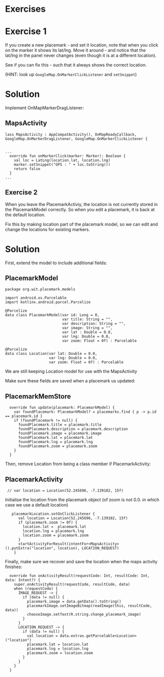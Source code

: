 # Exercises

# Exercise 1

If you create a new placemark - and set it location, note that when you click on the marker it shows its lat/lng. Move it around - and notice that the lat/lng in the panel never changes (even though it is at a different location).

See if you can fix this - such that it always shows the correct location.

(HINT: look up `GoogleMap.OnMarkerClickListener` and `setSnippet`)

# Solution


Implement OnMapMarkerDragListener:

## MapsActivity

~~~
lass MapsActivity : AppCompatActivity(), OnMapReadyCallback,  GoogleMap.OnMarkerDragListener, GoogleMap.OnMarkerClickListener {


...
  override fun onMarkerClick(marker: Marker): Boolean {
    val loc = LatLng(location.lat, location.lng)
    marker.setSnippet("GPS : " + loc.toString())
    return false
  }
...
~~~

## Exercise 2

When you leave the PlacemarkActiviy, the location is not currently stored in the PlacemarkModel correctly. So when you edit a placemark, it is back at the default location.

Fix this by making location part of the placemark model, so we can edit and change the locations for existing markers.

# Solution

First, extend the model to include additional fields:

## PlacemarkModel

~~~
package org.wit.placemark.models

import android.os.Parcelable
import kotlinx.android.parcel.Parcelize

@Parcelize
data class PlacemarkModel(var id: Long = 0,
                          var title: String = "",
                          var description: String = "",
                          var image: String = "",
                          var lat : Double = 0.0,
                          var lng: Double = 0.0,
                          var zoom: Float = 0f) : Parcelable

@Parcelize
data class Location(var lat: Double = 0.0,
                    var lng: Double = 0.0,
                    var zoom: Float = 0f) : Parcelable
~~~

We are still keeping Location model for use with the MapsActivity

Make sure these fields are saved when a placemark us updated:

## PlacemarkMemStore

~~~
  override fun update(placemark: PlacemarkModel) {
    var foundPlacemark: PlacemarkModel? = placemarks.find { p -> p.id == placemark.id }
    if (foundPlacemark != null) {
      foundPlacemark.title = placemark.title
      foundPlacemark.description = placemark.description
      foundPlacemark.image = placemark.image
      foundPlacemark.lat = placemark.lat
      foundPlacemark.lng = placemark.lng
      foundPlacemark.zoom = placemark.zoom
    }
  }
~~~

Then, remove Location from being a class member if PlacemarkActivity:

## PlacemarkActivity

~~~
 // var location = Location(52.245696, -7.139102, 15f)
~~~

Initialise the location from the placemark object (of zoom is not 0.0. in which case we use a default location)
~~~
   placemarkLocation.setOnClickListener {
      val location = Location(52.245696, -7.139102, 15f)
      if (placemark.zoom != 0f) {
        location.lat =  placemark.lat
        location.lng = placemark.lng
        location.zoom = placemark.zoom
      }
      startActivityForResult(intentFor<MapsActivity>().putExtra("location", location), LOCATION_REQUEST)
    }
~~~

Finally, make sure we recover and save the location when the maps activity finishes:

~~~
  override fun onActivityResult(requestCode: Int, resultCode: Int, data: Intent?) {
    super.onActivityResult(requestCode, resultCode, data)
    when (requestCode) {
      IMAGE_REQUEST -> {
        if (data != null) {
          placemark.image = data.getData().toString()
          placemarkImage.setImageBitmap(readImage(this, resultCode, data))
          chooseImage.setText(R.string.change_placemark_image)
        }
      }
      LOCATION_REQUEST -> {
        if (data != null) {
          val location = data.extras.getParcelable<Location>("location")
          placemark.lat = location.lat
          placemark.lng = location.lng
          placemark.zoom = location.zoom
        }
      }
    }
  }
~~~
